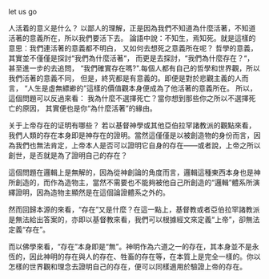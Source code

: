 let us go

人活着的意义是什么？
以鄙人的理解，正是因為我們不知道為什麼活著，不知道活著的意義所在，所以我們要活下去。
論語中說：不知生，焉知死。就是這樣的意思：我們連活著的意義都不明白，
又如何去想死之意義所在呢？
哲學的意義，其實並不僅僅是探討“我們為什麼活著“，
而更是去探討，“我們為什麼存在？“，甚至進一步的去追問，
“我們確實存在嗎?".每個人都有自己的哲學和世界觀，所以我們活著的意義不同，
但是，終究都是有意義的。即便是對於悲觀主義的人而言，
“人生是虛無縹緲的”這樣的價值觀本身便成為了他活著的意義所在。
所以，這個問題可以反過來看：
我為什麼不選擇死亡？當你想到那些你之所以不選擇死亡的原因，
其實便也是你“為什麼活著”的緣由。

关于上帝存在的证明有哪些？
若以基督神學或其他亞伯拉罕諸教派的觀點來看，我們人類的存在本身即是神存在的證明。當然這僅僅是以被創造物的身份而言，因為我們也無法肯定，上帝本人是否可以證明它自身的存在——或者說，上帝之所以創世，是否就是為了證明自己的存在？ 

這個問題在邏輯上是無解的，因為從神創論的角度而言，邏輯這種東西本身也是神所創造的，而作為造物主，當然不需要也不能夠被他自己所創造的“邏輯”體系所演繹證明，因為造物主顯然是在這個論證體系之外的。 

然而回歸本源的來看，“存在”又是什麼？在這一點上，基督教或者亞伯拉罕諸教派是無法給出答案的，亦即以基督教來看，我們可以根據經文來定義“上帝”，卻無法定義“存在”。

而以佛學來看，“存在”本身即是“無”。神明作為六道之一的存在，其本身並不是永恆的，因此神明的存在與人的存在、牲畜的存在等，在本質上是完全一樣的。你以怎樣的世界觀和理念去證明自己的存在，便可以同樣適用於驗證上帝的存在。 
